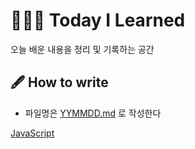 # 👨🏽‍💻 Today I Learned

오늘 배운 내용을 정리 및 기록하는 공간

## 🖋 How to write

- 파일명은 [YYMMDD.md](http://yymmdd.md) 로 작성한다

[JavaScript](https://github.com/lightixxx/TIL/tree/master/JavaScript.md)
